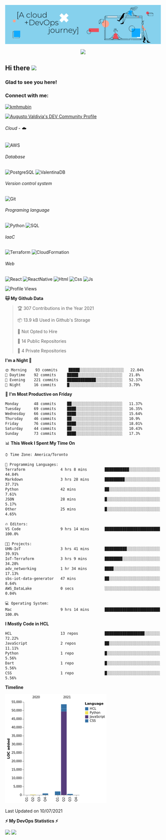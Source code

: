 ![Banner](https://github.com/ValAug/ValAug/blob/master/cover.png)

<!-- retro visitor counter -->
<p align="center"> 
  <img src="https://profile-counter.glitch.me/{ValAug}/count.svg" />
</p>



<!-- welcome message -->
<h2>Hi there <img src="https://media.giphy.com/media/hvRJCLFzcasrR4ia7z/giphy.gif" width="25px"></h2>

<h3>Glad to see you here!</h3>


<!-- Connect with me -->
<h3 align="left">Connect with me:</h3>
<p align="left">
<a href="https://www.linkedin.com/in/augustovaldivia/" target="blank"><img align="center" src="https://github.com/kmhmubin/kmhmubin/blob/master/assets/linkedin.svg" alt="kmhmubin" height="30" width="30" /></a>
</p>

<a href="https://dev.to/valaug">
  <img src="https://d2fltix0v2e0sb.cloudfront.net/dev-badge.svg" alt="Augusto Valdivia's DEV Community Profile" height="30" width="30">
</a>


###### Cloud - :cloud:

![AWS](https://img.shields.io/badge/-AWS-000000?style=flat&logo=Amazon%20AWS&logoColor=FF9900)


###### Database

![PostgreSQL](https://img.shields.io/badge/-PostgreSQL-000000?style=flat&logo=PostgreSQL&logoColor=336791)
![ValentinaDB](https://img.shields.io/badge/-ValentinaDB-000000?style=flat&logo=ValentinaDB&logoColor=336791)


###### Version control system

![Git](https://img.shields.io/badge/-Git-000000?style=flat&logo=Git&logoColor=F05032)

###### Programing language
![Python](https://img.shields.io/badge/-Python-000000?style=flat&logo=Python)
![SQL](https://img.shields.io/badge/-SQL-000000?style=flat&logo=SQL)


###### IaaC
![Terraform](https://img.shields.io/badge/-Terraform-000000?style=flat&logo=Terraform)
![CloudFormation](https://img.shields.io/badge/-CloudFormation-000000?style=flat&logo=Color=FF9900)

###### Web
![React](https://img.shields.io/badge/-React-000000?style=flat&logo=React)
![ReactNative](https://img.shields.io/badge/-ReactNative-000000?style=flat&logo=ReactNative)
![Html](https://img.shields.io/badge/-Html-000000?style=flat&logo=Html)
![Css](https://img.shields.io/badge/-Css-000000?style=flat&logo=Css)
![Js](https://img.shields.io/badge/-Js-000000?style=flat&logo=Js)

<!--START_SECTION:waka-->
![Profile Views](http://img.shields.io/badge/Profile%20Views-3-blue)

**🐱 My Github Data** 

> 🏆 307 Contributions in the Year 2021
 > 
> 📦 13.9 kB Used in Github's Storage 
 > 
> 🚫 Not Opted to Hire
 > 
> 📜 14 Public Repositories 
 > 
> 🔑 4 Private Repositories  
 > 
**I'm a Night 🦉** 

```text
🌞 Morning    93 commits     █████░░░░░░░░░░░░░░░░░░░░   22.04% 
🌆 Daytime    92 commits     █████░░░░░░░░░░░░░░░░░░░░   21.8% 
🌃 Evening    221 commits    █████████████░░░░░░░░░░░░   52.37% 
🌙 Night      16 commits     █░░░░░░░░░░░░░░░░░░░░░░░░   3.79%

```
📅 **I'm Most Productive on Friday** 

```text
Monday       48 commits     ██░░░░░░░░░░░░░░░░░░░░░░░   11.37% 
Tuesday      69 commits     ████░░░░░░░░░░░░░░░░░░░░░   16.35% 
Wednesday    66 commits     ████░░░░░░░░░░░░░░░░░░░░░   15.64% 
Thursday     46 commits     ██░░░░░░░░░░░░░░░░░░░░░░░   10.9% 
Friday       76 commits     ████░░░░░░░░░░░░░░░░░░░░░   18.01% 
Saturday     44 commits     ██░░░░░░░░░░░░░░░░░░░░░░░   10.43% 
Sunday       73 commits     ████░░░░░░░░░░░░░░░░░░░░░   17.3%

```


📊 **This Week I Spent My Time On** 

```text
⌚︎ Time Zone: America/Toronto

💬 Programming Languages: 
Terraform                4 hrs 8 mins        ███████████░░░░░░░░░░░░░░   44.84% 
Markdown                 3 hrs 28 mins       █████████░░░░░░░░░░░░░░░░   37.71% 
Python                   42 mins             ██░░░░░░░░░░░░░░░░░░░░░░░   7.61% 
JSON                     28 mins             █░░░░░░░░░░░░░░░░░░░░░░░░   5.17% 
Other                    25 mins             █░░░░░░░░░░░░░░░░░░░░░░░░   4.65%

🔥 Editors: 
VS Code                  9 hrs 14 mins       █████████████████████████   100.0%

🐱‍💻 Projects: 
UHN-IoT                  3 hrs 41 mins       ██████████░░░░░░░░░░░░░░░   39.91% 
IoT-Terraform            3 hrs 9 mins        ████████░░░░░░░░░░░░░░░░░   34.28% 
adv_networking           1 hr 34 mins        ████░░░░░░░░░░░░░░░░░░░░░   17.13% 
sbs-iot-data-generator   47 mins             ██░░░░░░░░░░░░░░░░░░░░░░░   8.64% 
AWS_DataLake             0 secs              ░░░░░░░░░░░░░░░░░░░░░░░░░   0.04%

💻 Operating System: 
Mac                      9 hrs 14 mins       █████████████████████████   100.0%

```

**I Mostly Code in HCL** 

```text
HCL                      13 repos            ██████████████████░░░░░░░   72.22% 
JavaScript               2 repos             ██░░░░░░░░░░░░░░░░░░░░░░░   11.11% 
Python                   1 repo              █░░░░░░░░░░░░░░░░░░░░░░░░   5.56% 
Dart                     1 repo              █░░░░░░░░░░░░░░░░░░░░░░░░   5.56% 
CSS                      1 repo              █░░░░░░░░░░░░░░░░░░░░░░░░   5.56%

```


**Timeline**

![Chart not found](https://raw.githubusercontent.com/ValAug/ValAug/master/charts/bar_graph.png) 


 Last Updated on 10/07/2021
<!--END_SECTION:waka-->

<!-- GitHub stats -->
<b>⚡ My DevOps Statistics ⚡</b>

<p>
<!-- GitHub Stats -->
<img height="180em" src="https://github-readme-stats.vercel.app/api?username=ValAug&show_icons=true&hide_border=true" />

<!-- Most Used Languages -->
<img height="180em" src="https://github-readme-stats.vercel.app/api/top-langs/?username=ValAug&exclude_repo=KNN-Image-Classification&show_icons=true&hide_border=true&layout=compact&langs_count=8"/>
</p>

<!--
**ValAug/ValAug** is a ✨ _special_ ✨ repository because its `README.md` (this file) appears on your GitHub profile.

Here are some ideas to get you started:

- 🔭 I’m currently working on ...
- 🌱 I’m currently learning ...
- 👯 I’m looking to collaborate on ...
- 🤔 I’m looking for help with ...
- 💬 Ask me about ...
- 📫 How to reach me: ...
- 😄 Pronouns: ...
- ⚡ Fun fact: ...
-->

